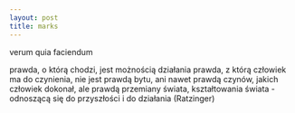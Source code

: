 ```yaml
---
layout: post
title: marks
---
```


verum quia faciendum

prawda, o którą chodzi, jest możnością działania
prawda, z którą człowiek ma do czynienia, nie jest prawdą bytu, ani nawet prawdą czynów,
jakich człowiek dokonał, ale prawdą przemiany świata, kształtowania świata - odnoszącą się
do przyszłości i do działania (Ratzinger)
